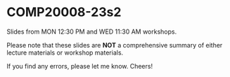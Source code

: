 # COMP20008-23s2

Slides from MON 12:30 PM and WED 11:30 AM workshops.

Please note that these slides are **NOT** a comprehensive summary of either lecture materials or workshop materials.

If you find any errors, please let me know. Cheers!

